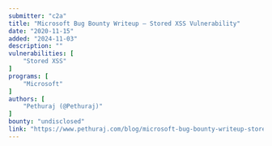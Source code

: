 ```yaml
---
submitter: "c2a"
title: "Microsoft Bug Bounty Writeup – Stored XSS Vulnerability"
date: "2020-11-15"
added: "2024-11-03"
description: ""
vulnerabilities: [
    "Stored XSS"
]
programs: [
    "Microsoft"
]
authors: [
    "Pethuraj (@Pethuraj)"
]
bounty: "undisclosed"
link: "https://www.pethuraj.com/blog/microsoft-bug-bounty-writeup-stored-xss-vulnerability/"
---
```





